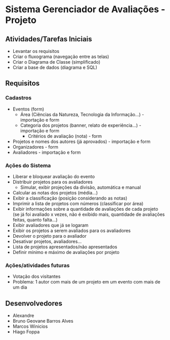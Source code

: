 # Sistema Gerenciador de Avaliações - Projeto

## Atividades/Tarefas Iniciais

* Levantar os requisitos
* Criar o fluxograma (navegação entre as telas)
* Criar o Diagrama de Classe (simplificado)
* Criar a base de dados (diagrama e SQL)

## Requisitos

### Cadastros
* Eventos (form)
    * Área (Ciências da Natureza, Tecnologia da Informação...) - importação e form
    * Categoria dos projetos (banner, relato de experiência...) - importação e form
        * Critérios de avaliação (nota) - form
* Projetos e nomes dos autores (já aprovados) - importação e form
* Organizadores - form
* Avaliadores - importação e form

### Ações do Sistema
* Liberar e bloquear avaliação do evento
* Distribuir projetos para os avaliadores
    * Simular, exibir projeções da divisão, automática e manual
* Calcular as notas dos projetos (média...)
* Exibir a classificação (posição considerando as notas)
* Imprimir a lista de projetos com números (classificar por área)
* Exibir informações sobre a quantidade de avaliações de cada projeto (se já foi avaliado x vezes, não é exibido mais, quantidade de avaliações feitas, quanto falta...)
* Exibir avaliadores que já se logaram
* Exibir os projetos a serem avaliados para os avaliadores
* Devolver o projeto para o avaliador
* Desativar projetos, avaliadores...
* Lista de projetos apresentados/não apresentados
* Definir mínimo e máximo de avaliações por projeto

### Ações/atividades futuras
* Votação dos visitantes
* Problema: 1 autor com mais de um projeto em um evento com mais de um dia

## Desenvolvedores
* Alexandre
* Bruno Geovane Barros Alves
* Marcos Winicios
* Hiago Foppa
